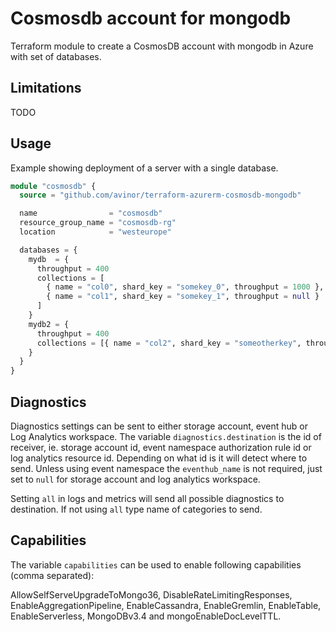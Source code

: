 # Cosmosdb account for mongodb

Terraform module to create a CosmosDB account with mongodb in Azure with set of databases.


## Limitations

TODO


## Usage

Example showing deployment of a server with a single database.

```terraform
module "cosmosdb" {
  source = "github.com/avinor/terraform-azurerm-cosmosdb-mongodb"

  name                = "cosmosdb"
  resource_group_name = "cosmosdb-rg"
  location            = "westeurope"

  databases = {
    mydb  = {
      throughput = 400
      collections = [
        { name = "col0", shard_key = "somekey_0", throughput = 1000 },
        { name = "col1", shard_key = "somekey_1", throughput = null }
      ]
    }
    mydb2 = {
      throughput = 400
      collections = [{ name = "col2", shard_key = "someotherkey", throughput = null }]
    }
  }
}
```

## Diagnostics

Diagnostics settings can be sent to either storage account, event hub or Log Analytics workspace. The variable `diagnostics.destination` is the id of receiver, ie. storage account id, event namespace authorization rule id or log analytics resource id. Depending on what id is it will detect where to send. Unless using event namespace the `eventhub_name` is not required, just set to `null` for storage account and log analytics workspace.

Setting `all` in logs and metrics will send all possible diagnostics to destination. If not using `all` type name of categories to send.

## Capabilities

The variable `capabilities` can be used to enable following capabilities (comma separated): 

AllowSelfServeUpgradeToMongo36, DisableRateLimitingResponses, EnableAggregationPipeline, EnableCassandra, EnableGremlin, EnableTable, EnableServerless, MongoDBv3.4 and mongoEnableDocLevelTTL.
